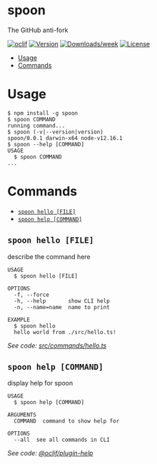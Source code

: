 spoon
=====

The GitHub anti-fork

[![oclif](https://img.shields.io/badge/cli-oclif-brightgreen.svg)](https://oclif.io)
[![Version](https://img.shields.io/npm/v/spoon.svg)](https://npmjs.org/package/spoon)
[![Downloads/week](https://img.shields.io/npm/dw/spoon.svg)](https://npmjs.org/package/spoon)
[![License](https://img.shields.io/npm/l/spoon.svg)](https://github.com/nickcannariato/spoon/blob/master/package.json)

<!-- toc -->
* [Usage](#usage)
* [Commands](#commands)
<!-- tocstop -->
# Usage
<!-- usage -->
```sh-session
$ npm install -g spoon
$ spoon COMMAND
running command...
$ spoon (-v|--version|version)
spoon/0.0.1 darwin-x64 node-v12.16.1
$ spoon --help [COMMAND]
USAGE
  $ spoon COMMAND
...
```
<!-- usagestop -->
# Commands
<!-- commands -->
* [`spoon hello [FILE]`](#spoon-hello-file)
* [`spoon help [COMMAND]`](#spoon-help-command)

## `spoon hello [FILE]`

describe the command here

```
USAGE
  $ spoon hello [FILE]

OPTIONS
  -f, --force
  -h, --help       show CLI help
  -n, --name=name  name to print

EXAMPLE
  $ spoon hello
  hello world from ./src/hello.ts!
```

_See code: [src/commands/hello.ts](https://github.com/nickcannariato/spoon/blob/v0.0.1/src/commands/hello.ts)_

## `spoon help [COMMAND]`

display help for spoon

```
USAGE
  $ spoon help [COMMAND]

ARGUMENTS
  COMMAND  command to show help for

OPTIONS
  --all  see all commands in CLI
```

_See code: [@oclif/plugin-help](https://github.com/oclif/plugin-help/blob/v2.2.3/src/commands/help.ts)_
<!-- commandsstop -->
